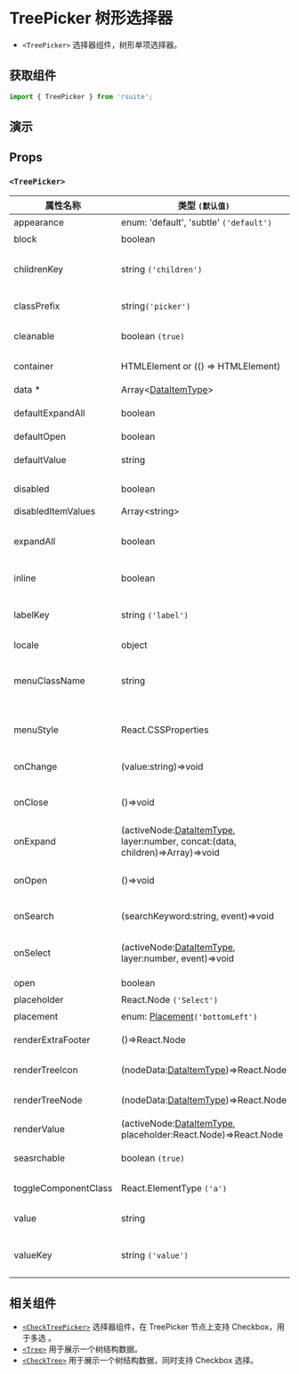 # TreePicker 树形选择器

- `<TreePicker>` 选择器组件，树形单项选择器。

## 获取组件

```js
import { TreePicker } from 'rsuite';
```

## 演示

<!--{demo}-->

## Props

### `<TreePicker>`

| 属性名称             | 类型 `(默认值)`                                                                         | 描述                            |
| -------------------- | --------------------------------------------------------------------------------------- | ------------------------------- |
| appearance           | enum: 'default', 'subtle' `('default')`                                                 | 设置外观                        |
| block                | boolean                                                                                 | 堵塞整行                        |
| childrenKey          | string `('children')`                                                                   | tree 数据结构 children 属性名称 |
| classPrefix          | string`('picker')`                                                                      | 组件 CSS 类的前缀               |
| cleanable            | boolean `(true)`                                                                        | 是否可以清除                    |
| container            | HTMLElement or (() => HTMLElement)                                                      | 设置渲染的容器                  |
| data \*              | Array&lt;[DataItemType](#types)&gt;                                                     | tree 数据                       |
| defaultExpandAll     | boolean                                                                                 | 默认展开所有节点                |
| defaultOpen          | boolean                                                                                 | 默认打开                        |
| defaultValue         | string                                                                                  | 默认选中的值                    |
| disabled             | boolean                                                                                 | 是否禁用 Picker                 |
| disabledItemValues   | Array&lt;string&gt;                                                                     | 禁用选项                        |
| expandAll            | boolean                                                                                 | (受控)展示/收起所有节点         |
| inline               | boolean                                                                                 | 是否内联显示 tree               |
| labelKey             | string `('label')`                                                                      | tree 数据结构 label 属性名称    |
| locale               | object                                                                                  | 本地语言                        |
| menuClassName        | string                                                                                  | 应用于菜单 DOM 节点的 css class |
| menuStyle            | React.CSSProperties                                                                     | 应用于菜单 DOM 节点的 style     |
| onChange             | (value:string)=>void                                                                    | 数据改变的回调函数              |
| onClose              | ()=>void                                                                                | 关闭 Dropdown 的回调函数        |
| onExpand             | (activeNode:[DataItemType](#types), layer:number, concat:(data, children)=>Array)=>void | 树节点展示时的回调              |
| onOpen               | ()=>void                                                                                | 展开 Dropdown 的回调函数        |
| onSearch             | (searchKeyword:string, event)=>void                                                     | 搜索回调函数                    |
| onSelect             | (activeNode:[DataItemType](#types), layer:number, event)=>void                          | 选择树节点后的回调函数          |
| open                 | boolean                                                                                 | 打开（受控）                    |
| placeholder          | React.Node `('Select')`                                                                 | 占位符                          |
| placement            | enum: [Placement](#types)`('bottomLeft')`                                               | 打开位置                        |
| renderExtraFooter    | ()=>React.Node                                                                          | 自定义页脚内容                  |
| renderTreeIcon       | (nodeData:[DataItemType](#types))=>React.Node                                           | 自定义渲染 图标                 |
| renderTreeNode       | (nodeData:[DataItemType](#types))=>React.Node                                           | 自定义渲染 tree 节点            |
| renderValue          | (activeNode:[DataItemType](#types), placeholder:React.Node)=>React.Node                 | 自定义渲染 placeholder          |
| seasrchable          | boolean `(true)`                                                                        | 是否可以搜索                    |
| toggleComponentClass | React.ElementType `('a')`                                                               | 为组件自定义元素类型            |
| value                | string                                                                                  | 当前选中的值                    |
| valueKey             | string `('value')`                                                                      | tree 数据结构 value 属性名称    |


## 相关组件

- [`<CheckTreePicker>`](./check-tree-picker) 选择器组件，在 TreePicker 节点上支持 Checkbox，用于多选 。
- [`<Tree>`](./tree) 用于展示一个树结构数据。
- [`<CheckTree>`](./check-tree) 用于展示一个树结构数据，同时支持 Checkbox 选择。
